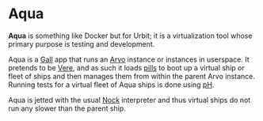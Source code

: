 # Aqua

**Aqua** is something like Docker but for Urbit; it is a virtualization tool whose primary purpose is testing and development.

Aqua is a [Gall](gall) app that runs an [Arvo](arvo) instance or instances in userspace. It pretends to be [Vere](vere), and as such it loads [pills](pill) to boot up a virtual ship or fleet of ships and then manages them from within the parent Arvo instance. Running tests for a virtual fleet of Aqua ships is done using [pH](ph).

Aqua is jetted with the usual [Nock](nock) interpreter and thus virtual ships do not run any slower than the parent ship.
